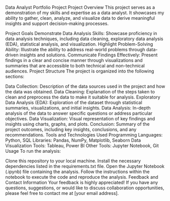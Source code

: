 Data Analyst Portfolio Project
Project Overview
This project serves as a demonstration of my skills and expertise as a data analyst. It showcases my ability to gather, clean, analyze, and visualize data to derive meaningful insights and support decision-making processes.

Project Goals
Demonstrate Data Analysis Skills: Showcase proficiency in data analysis techniques, including data cleaning, exploratory data analysis (EDA), statistical analysis, and visualization.
Highlight Problem-Solving Ability: Illustrate the ability to address real-world problems through data-driven insights and solutions.
Communicate Findings Effectively: Present findings in a clear and concise manner through visualizations and summaries that are accessible to both technical and non-technical audiences.
Project Structure
The project is organized into the following sections:

Data Collection: Description of the data sources used in the project and how the data was obtained.
Data Cleaning: Explanation of the steps taken to clean and preprocess the data to make it suitable for analysis.
Exploratory Data Analysis (EDA): Exploration of the dataset through statistical summaries, visualizations, and initial insights.
Data Analysis: In-depth analysis of the data to answer specific questions or address particular objectives.
Data Visualization: Visual representation of key findings and insights using charts, graphs, and plots.
Conclusion: Summary of the project outcomes, including key insights, conclusions, and any recommendations.
Tools and Technologies Used
Programming Languages: Python, SQL
Libraries: Pandas, NumPy, Matplotlib, Seaborn
Data Visualization Tools: Tableau, Power BI
Other Tools: Jupyter Notebook, Git
Usage
To run the analysis:

Clone this repository to your local machine.
Install the necessary dependencies listed in the requirements.txt file.
Open the Jupyter Notebook (.ipynb) file containing the analysis.
Follow the instructions within the notebook to execute the code and reproduce the analysis.
Feedback and Contact Information
Your feedback is highly appreciated! If you have any questions, suggestions, or would like to discuss collaboration opportunities, please feel free to contact me at [your email address].
